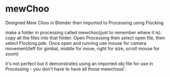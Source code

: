 # mewChoo
Designed Mew Choo in Blender then imported to Processing using Flocking

make a folder in processing called mewchoo(just to remember where it is). copy all the files into that folder. 
Open Processing then select open file, then select Flocking.pde.
Once open and running use mouse for camera movement(left for gimbal, middle for move, right for size, scroll mouse for zoom)

it's not perfect but it demonstrates using an imported obj file for use in Processing - you don't have to have all those mewchoos'.

